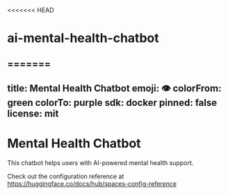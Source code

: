 <<<<<<< HEAD
# ai-mental-health-chatbot
=======
---
title: Mental Health Chatbot
emoji: 👁
colorFrom: green
colorTo: purple
sdk: docker
pinned: false
license: mit
---

# Mental Health Chatbot

This chatbot helps users with AI-powered mental health support.

Check out the configuration reference at https://huggingface.co/docs/hub/spaces-config-reference


